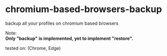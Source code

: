 # chromium-based-browsers-backup
backup all your profiles on chromium based browsers

Note:  
**Only "backup" is implemented, yet to implement "restore".**

tested on: (Chrome, Edge)
